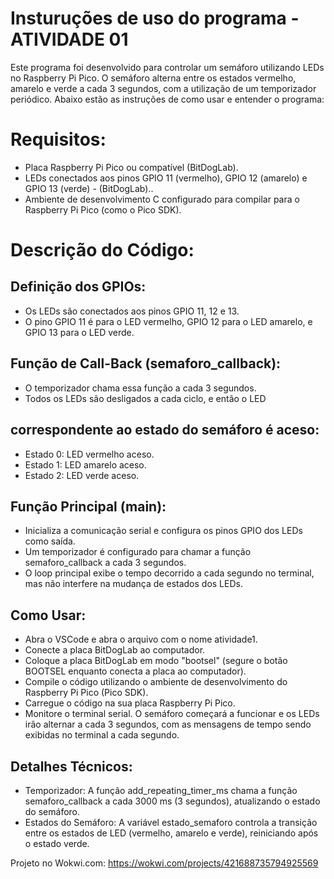 # Insturuções de uso do programa - ATIVIDADE 01

Este programa foi desenvolvido para controlar um semáforo utilizando LEDs no Raspberry Pi Pico. O semáforo alterna entre os estados vermelho, amarelo e verde a cada 3 segundos, com a utilização de um temporizador periódico. Abaixo estão as instruções de como usar e entender o programa:

# Requisitos:
- Placa Raspberry Pi Pico ou compatível (BitDogLab).
- LEDs conectados aos pinos GPIO 11 (vermelho), GPIO 12 (amarelo) e GPIO 13 (verde) - (BitDogLab)..
- Ambiente de desenvolvimento C configurado para compilar para o Raspberry Pi Pico (como o Pico SDK).

# Descrição do Código:

## Definição dos GPIOs:
- Os LEDs são conectados aos pinos GPIO 11, 12 e 13.
- O pino GPIO 11 é para o LED vermelho, GPIO 12 para o LED amarelo, e GPIO 13 para o LED verde.

## Função de Call-Back (semaforo_callback):
- O temporizador chama essa função a cada 3 segundos.
- Todos os LEDs são desligados a cada ciclo, e então o LED 

## correspondente ao estado do semáforo é aceso:
- Estado 0: LED vermelho aceso.
- Estado 1: LED amarelo aceso.
- Estado 2: LED verde aceso.

## Função Principal (main):
- Inicializa a comunicação serial e configura os pinos GPIO dos LEDs como saída.
- Um temporizador é configurado para chamar a função semaforo_callback a cada 3 segundos.
- O loop principal exibe o tempo decorrido a cada segundo no terminal, mas não interfere na mudança de estados dos LEDs.

## Como Usar:
- Abra o VSCode e abra o arquivo com o nome atividade1.
- Conecte a placa BitDogLab ao computador.
- Coloque a placa BitDogLab em modo "bootsel" (segure o botão BOOTSEL enquanto conecta a placa ao computador).
- Compile o código utilizando o ambiente de desenvolvimento do Raspberry Pi Pico (Pico SDK).
- Carregue o código na sua placa Raspberry Pi Pico.
- Monitore o terminal serial. O semáforo começará a funcionar e os LEDs irão alternar a cada 3 segundos, com as mensagens de tempo sendo exibidas no terminal a cada segundo.

## Detalhes Técnicos:
- Temporizador: A função add_repeating_timer_ms chama a função semaforo_callback a cada 3000 ms (3 segundos), atualizando o estado do semáforo.
- Estados do Semáforo: A variável estado_semaforo controla a transição entre os estados de LED (vermelho, amarelo e verde), reiniciando após o estado verde.

Projeto no Wokwi.com: https://wokwi.com/projects/421688735794925569